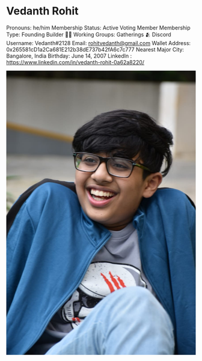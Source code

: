 # Vedanth Rohit

Pronouns: he/him
Membership Status: Active Voting Member
Membership Type: Founding Builder 🧑‍🚀 
Working Groups: Gatherings 🫂
Discord Username: Vedanth#2128
Email: rohitvedanth@gmail.com
Wallet Address: 0x265581cD1a2Ca681E212b38dE737b42fA6c7c777
Nearest Major City: Bangalore, India
Birthday: June 14, 2007
LinkedIn : https://www.linkedin.com/in/vedanth-rohit-0a62a8220/

![Untitled (1).png](Vedanth%20Rohit%20abd551384bd84182bfc753f63dce6149/Untitled_(1).png)